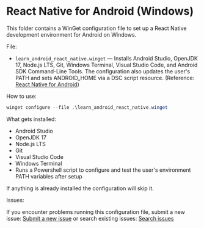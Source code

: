 # React Native for Android (Windows)

This folder contains a WinGet configuration file to set up a React Native development environment for Android on Windows.

File:

- `learn_android_react_native.winget` — Installs Android Studio, OpenJDK 17, Node.js LTS, Git, Windows Terminal, Visual Studio Code, and Android SDK Command-Line Tools. The configuration also updates the user's PATH and sets ANDROID_HOME via a DSC script resource. (Reference: [React Native for Android](https://learn.microsoft.com/windows/dev-environment/javascript/react-native-for-android))

How to use:

```powershell
winget configure --file .\learn_android_react_native.winget
```

What gets installed:

- Android Studio
- OpenJDK 17
- Node.js LTS
- Git
- Visual Studio Code
- Windows Terminal
- Runs a Powershell script to configure and test the user's environment PATH variables after setup

If anything is already installed the configuration will skip it.

Issues:

If you encounter problems running this configuration file, submit a new issue: [Submit a new issue](https://github.com/microsoft/winget-dsc/issues/new/choose) or search existing issues: [Search issues](https://github.com/microsoft/winget-dsc/issues)
